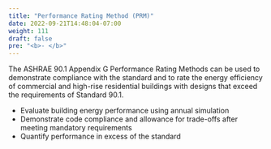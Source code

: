 ```yaml
---
title: "Performance Rating Method (PRM)"
date: 2022-09-21T14:48:04-07:00
weight: 111
draft: false
pre: "<b>- </b>"
---
```

The ASHRAE 90.1 Appendix G Performance Rating Methods can be used to demonstrate compliance with the standard and to rate the energy efficiency of commercial and high-rise residential buildings with designs that exceed the requirements of Standard 90.1. 
- Evaluate building energy performance using annual simulation
- Demonstrate code compliance and allowance for trade-offs after meeting mandatory requirements
- Quantify performance in excess of the standard

